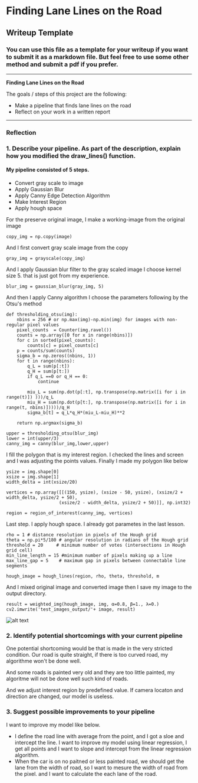 # **Finding Lane Lines on the Road** 

## Writeup Template

### You can use this file as a template for your writeup if you want to submit it as a markdown file. But feel free to use some other method and submit a pdf if you prefer.

---

**Finding Lane Lines on the Road**

The goals / steps of this project are the following:
* Make a pipeline that finds lane lines on the road
* Reflect on your work in a written report


[//]: # (Image References)

[image1]: ./examples/grayscale.jpg "Grayscale"

---

### Reflection

### 1. Describe your pipeline. As part of the description, explain how you modified the draw_lines() function.

#### My pipeline consisted of 5 steps. 

- Convert gray scale to image
- Apply Gaussian Blur 
- Apply Canny Edge Detection Algorithm
- Make Interest Region
- Apply hough space 

For the preserve original image, I make a working-image from the original image

```{python}
copy_img = np.copy(image)
```

And I first convert gray scale image from the copy

```{python}
gray_img = grayscale(copy_img)
```

And I apply Gaussian blur filter to the gray scaled image
I choose kernel size 5. that is just got from my experience.
```
blur_img = gaussian_blur(gray_img, 5) 
```

And then I apply Canny algorithm
I choose the parameters following by the Otsu's method

```
def thresholding_otsu(img):
    nbins = 256 # or np.max(img)-np.min(img) for images with non-regular pixel values
    pixel_counts  = Counter(img.ravel())
    counts = np.array([0 for x in range(nbins)])
    for c in sorted(pixel_counts):
        counts[c] = pixel_counts[c]
    p = counts/sum(counts)
    sigma_b = np.zeros((nbins, 1))
    for t in range(nbins):
        q_L = sum(p[:t]) 
        q_H = sum(p[t:]) 
        if q_L ==0 or q_H == 0:
            continue
            
        miu_L = sum(np.dot(p[:t], np.transpose(np.matrix([i for i in range(t)]) )))/q_L
        miu_H = sum(np.dot(p[t:], np.transpose(np.matrix([i for i in range(t, nbins)]))))/q_H
        sigma_b[t] = q_L*q_H*(miu_L-miu_H)**2
        
    return np.argmax(sigma_b)

upper = thresholding_otsu(blur_img)
lower = int(upper/3)
canny_img = canny(blur_img,lower,upper)    
```

I fill the polygon that is my interest region.
I checked the lines and screen and I was adjusting the points values. 
Finally I made my polygon like below

```
ysize = img.shape[0]
xsize = img.shape[1]
width_delta = int(xsize/20)

vertices = np.array([[(150, ysize), (xsize - 50, ysize), (xsize/2 + width_delta, ysize/2 + 50), 
                    (xsize/2 - width_delta, ysize/2 + 50)]], np.int32)

region = region_of_interest(canny_img, vertices)
```

Last step. I apply hough space.
I already got parametes in the last lesson. 

```
rho = 1 # distance resolution in pixels of the Hough grid
theta = np.pi*5/180 # angular resolution in radians of the Hough grid
threshold = 20     # minimum number of votes (intersections in Hough grid cell)
min_line_length = 15 #minimum number of pixels making up a line
max_line_gap = 5    # maximum gap in pixels between connectable line segments

hough_image = hough_lines(region, rho, theta, threshold, m
```

And I mixed original image and converted image then I save my image to the output directory.

```
result = weighted_img(hough_image, img, α=0.8, β=1., λ=0.)
cv2.imwrite('test_images_output/'+ image, result)
```


![alt text][image1]


### 2. Identify potential shortcomings with your current pipeline


One potential shortcoming would be that is made in the very stricted condition.
Our road is quite straight, if there is too curved road, my algorithme won't be done well.

And some roads is painted very old and they are too little painted, 
my algoritme will not be done well such kind of roads.

And we adjust interest region by predefined value. If camera locaton and direction are changed, our model is useless.


### 3. Suggest possible improvements to your pipeline

I want to improve my model like below.

 - I define the road line with average from the point, and I got a sloe and intercept the line. I want to improve my model using linear regression, I get all points and I want to slope and intercept from the linear regression algorithm.
 - When the car is on no paitned or less painted road, we should get the lane from the width of road, so I want to mesure the width of road from the pixel. and I want to calculate the each lane of the road.
  